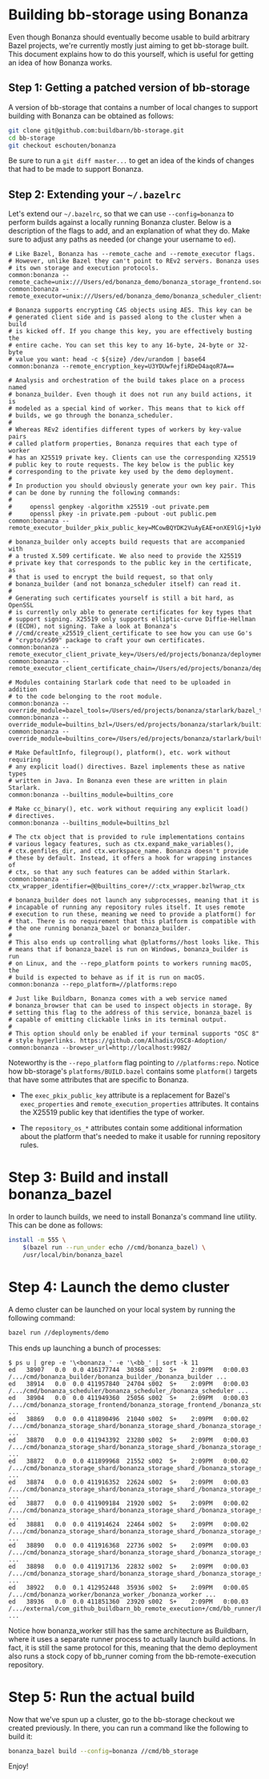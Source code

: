 # Building bb-storage using Bonanza

Even though Bonanza should eventually become usable to build arbitrary
Bazel projects, we're currently mostly just aiming to get bb-storage
built. This document explains how to do this yourself, which is useful
for getting an idea of how Bonanza works.

## Step 1: Getting a patched version of bb-storage

A version of bb-storage that contains a number of local changes to
support building with Bonanza can be obtained as follows:

```sh
git clone git@github.com:buildbarn/bb-storage.git
cd bb-storage
git checkout eschouten/bonanza
```

Be sure to run a `git diff master...` to get an idea of the kinds of
changes that had to be made to support Bonanza.

## Step 2: Extending your `~/.bazelrc`

Let's extend our `~/.bazelrc`, so that we can use `--config=bonanza` to
perform builds against a locally running Bonanza cluster. Below is a
description of the flags to add, and an explanation of what they do.
Make sure to adjust any paths as needed (or change your username to
`ed`).

```
# Like Bazel, Bonanza has --remote_cache and --remote_executor flags.
# However, unlike Bazel they can't point to REv2 servers. Bonanza uses
# its own storage and execution protocols.
common:bonanza --remote_cache=unix:///Users/ed/bonanza_demo/bonanza_storage_frontend.sock
common:bonanza --remote_executor=unix:///Users/ed/bonanza_demo/bonanza_scheduler_clients.sock

# Bonanza supports encrypting CAS objects using AES. This key can be
# generated client side and is passed along to the cluster when a build
# is kicked off. If you change this key, you are effectively busting the
# entire cache. You can set this key to any 16-byte, 24-byte or 32-byte
# value you want: head -c ${size} /dev/urandom | base64
common:bonanza --remote_encryption_key=U3YDUwfejfiRDeD4aqoR7A==

# Analysis and orchestration of the build takes place on a process named
# bonanza_builder. Even though it does not run any build actions, it is
# modeled as a special kind of worker. This means that to kick off
# builds, we go through the bonanza_scheduler.
#
# Whereas REv2 identifies different types of workers by key-value pairs
# called platform properties, Bonanza requires that each type of worker
# has an X25519 private key. Clients can use the corresponding X25519
# public key to route requests. The key below is the public key
# corresponding to the private key used by the demo deployment.
#
# In production you should obviously generate your own key pair. This
# can be done by running the following commands:
#
#     openssl genpkey -algorithm x25519 -out private.pem
#     openssl pkey -in private.pem -pubout -out public.pem
common:bonanza --remote_executor_builder_pkix_public_key=MCowBQYDK2VuAyEAE+onXE9lGj+1ykKMdYJ7ORbbGvDg6mXwX9H90afmdDI=

# bonanza_builder only accepts build requests that are accompanied with
# a trusted X.509 certificate. We also need to provide the X25519
# private key that corresponds to the public key in the certificate, as
# that is used to encrypt the build request, so that only
# bonanza_builder (and not bonanza_scheduler itself) can read it.
#
# Generating such certificates yourself is still a bit hard, as OpenSSL
# is currently only able to generate certificates for key types that
# support signing. X25519 only supports elliptic-curve Diffie-Hellman
# (ECDH), not signing. Take a look at Bonanza's
# //cmd/create_x25519_client_certificate to see how you can use Go's
# "crypto/x509" package to craft your own certificates.
common:bonanza --remote_executor_client_private_key=/Users/ed/projects/bonanza/deployments/demo/bonanza_bazel.key.pem
common:bonanza --remote_executor_client_certificate_chain=/Users/ed/projects/bonanza/deployments/demo/bonanza_bazel.cert.pem

# Modules containing Starlark code that need to be uploaded in addition
# to the code belonging to the root module.
common:bonanza --override_module=bazel_tools=/Users/ed/projects/bonanza/starlark/bazel_tools
common:bonanza --override_module=builtins_bzl=/Users/ed/projects/bonanza/starlark/builtins_bzl
common:bonanza --override_module=builtins_core=/Users/ed/projects/bonanza/starlark/builtins_core

# Make DefaultInfo, filegroup(), platform(), etc. work without requiring
# any explicit load() directives. Bazel implements these as native types
# written in Java. In Bonanza even these are written in plain Starlark.
common:bonanza --builtins_module=builtins_core

# Make cc_binary(), etc. work without requiring any explicit load()
# directives.
common:bonanza --builtins_module=builtins_bzl

# The ctx object that is provided to rule implementations contains
# various legacy features, such as ctx.expand_make_variables(),
# ctx.genfiles_dir, and ctx.workspace_name. Bonanza doesn't provide
# these by default. Instead, it offers a hook for wrapping instances of
# ctx, so that any such features can be added within Starlark.
common:bonanza --ctx_wrapper_identifier=@@builtins_core+//:ctx_wrapper.bzl%wrap_ctx

# bonanza_builder does not launch any subprocesses, meaning that it is
# incapable of running any repository rules itself. It uses remote
# execution to run these, meaning we need to provide a platform() for
# that. There is no requirement that this platform is compatible with
# the one running bonanza_bazel or bonanza_builder.
#
# This also ends up controlling what @platforms//host looks like. This
# means that if bonanza_bazel is run on Windows, bonanza_builder is run
# on Linux, and the --repo_platform points to workers running macOS, the
# build is expected to behave as if it is run on macOS.
common:bonanza --repo_platform=//platforms:repo

# Just like Buildbarn, Bonanza comes with a web service named
# bonanza_browser that can be used to inspect objects in storage. By
# setting this flag to the address of this service, bonanza_bazel is
# capable of emitting clickable links in its terminal output.
#
# This option should only be enabled if your terminal supports "OSC 8"
# style hyperlinks. https://github.com/Alhadis/OSC8-Adoption/
common:bonanza --browser_url=http://localhost:9982/
```

Noteworthy is the `--repo_platform` flag pointing to `//platforms:repo`.
Notice how bb-storage's `platforms/BUILD.bazel` contains some
`platform()` targets that have some attributes that are specific to
Bonanza.

- The `exec_pkix_public_key` attribute is a replacement for Bazel's
  `exec_properties` and `remote_execution_properties` attributes. It
  contains the X25519 public key that identifies the type of worker.

- The `repository_os_*` attributes contain some additional information
  about the platform that's needed to make it usable for running
  repository rules.

# Step 3: Build and install bonanza\_bazel

In order to launch builds, we need to install Bonanza's command line
utility. This can be done as follows:

```sh
install -m 555 \
    $(bazel run --run_under echo //cmd/bonanza_bazel) \
    /usr/local/bin/bonanza_bazel
```

# Step 4: Launch the demo cluster

A demo cluster can be launched on your local system by running the
following command:

```sh
bazel run //deployments/demo
```

This ends up launching a bunch of processes:

```
$ ps u | grep -e '\<bonanza_' -e '\<bb_' | sort -k 11
ed   38907   0.0  0.0 416177744  30368 s002  S+    2:09PM   0:00.03 /.../cmd/bonanza_builder/bonanza_builder_/bonanza_builder ...
ed   38914   0.0  0.0 411957840  24704 s002  S+    2:09PM   0:00.03 /.../cmd/bonanza_scheduler/bonanza_scheduler_/bonanza_scheduler ...
ed   38904   0.0  0.0 411949360  25056 s002  S+    2:09PM   0:00.03 /.../cmd/bonanza_storage_frontend/bonanza_storage_frontend_/bonanza_storage_frontend ...
ed   38869   0.0  0.0 411890496  21040 s002  S+    2:09PM   0:00.02 /.../cmd/bonanza_storage_shard/bonanza_storage_shard_/bonanza_storage_shard ...
ed   38870   0.0  0.0 411943392  23280 s002  S+    2:09PM   0:00.03 /.../cmd/bonanza_storage_shard/bonanza_storage_shard_/bonanza_storage_shard ...
ed   38872   0.0  0.0 411899968  21552 s002  S+    2:09PM   0:00.02 /.../cmd/bonanza_storage_shard/bonanza_storage_shard_/bonanza_storage_shard ...
ed   38874   0.0  0.0 411916352  22624 s002  S+    2:09PM   0:00.03 /.../cmd/bonanza_storage_shard/bonanza_storage_shard_/bonanza_storage_shard ...
ed   38877   0.0  0.0 411909184  21920 s002  S+    2:09PM   0:00.02 /.../cmd/bonanza_storage_shard/bonanza_storage_shard_/bonanza_storage_shard ...
ed   38881   0.0  0.0 411914624  22464 s002  S+    2:09PM   0:00.02 /.../cmd/bonanza_storage_shard/bonanza_storage_shard_/bonanza_storage_shard ...
ed   38890   0.0  0.0 411916368  22736 s002  S+    2:09PM   0:00.03 /.../cmd/bonanza_storage_shard/bonanza_storage_shard_/bonanza_storage_shard ...
ed   38898   0.0  0.0 411917136  22832 s002  S+    2:09PM   0:00.03 /.../cmd/bonanza_storage_shard/bonanza_storage_shard_/bonanza_storage_shard ...
ed   38922   0.0  0.1 412952448  35936 s002  S+    2:09PM   0:00.05 /.../cmd/bonanza_worker/bonanza_worker_/bonanza_worker ...
ed   38936   0.0  0.0 411851360  23920 s002  S+    2:09PM   0:00.03 /.../external/com_github_buildbarn_bb_remote_execution+/cmd/bb_runner/bb_runner_/bb_runner ...
```

Notice how bonanza\_worker still has the same architecture as Buildbarn,
where it uses a separate runner process to actually launch build
actions. In fact, it is still the same protocol for this, meaning that
the demo deployment also runs a stock copy of bb\_runner coming from the
bb-remote-execution repository.

# Step 5: Run the actual build

Now that we've spun up a cluster, go to the bb-storage checkout we
created previously. In there, you can run a command like the following
to build it:

```sh
bonanza_bazel build --config=bonanza //cmd/bb_storage
```

Enjoy!
